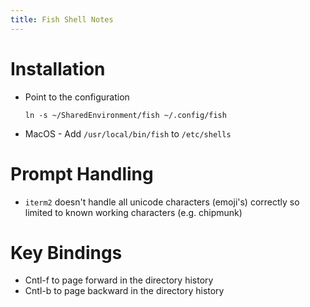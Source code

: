 ```yaml
---
title: Fish Shell Notes
---
```


# Installation

- Point to the configuration
  ```
  ln -s ~/SharedEnvironment/fish ~/.config/fish
  ```
- MacOS - Add `/usr/local/bin/fish` to `/etc/shells`

# Prompt Handling

- `iterm2` doesn't handle all unicode characters (emoji's) correctly so limited to known working characters (e.g. chipmunk)

# Key Bindings

- Cntl-f to page forward in the directory history
- Cntl-b to page backward in the directory history
